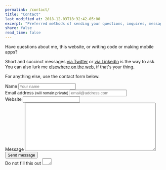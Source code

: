 ```yaml
---
permalink: /contact/
title: "Contact"
last_modified_at: 2018-12-03T18:32:42-05:00
excerpt: "Preferred methods of sending your questions, inquires, messages, and love letters to me."
share: false
read_time: false
---
```


Have questions about me, this website, or writing code or making mobile apps?

Short and succinct messages [via Twitter](https://twitter.com/arshad115) or [via LinkedIn](https://www.linkedin.com/in/arshadmehmood115/) is the way to ask. You can also lurk me [elsewhere on the web](/support/#follow-me-on-social-media), if that's your thing.

For anything else, use the contact form below.

<form id="form1" name="form1" accept-charset="UTF-8" autocomplete="off" enctype="multipart/form-data" method="post" novalidate action="https://arshadmehmood.wufoo.com/forms/z1hz7vco0ex212o/#public">
  <div>
    <label id="title9" for="Field9">Name
      <input id="Field9" name="Field9" type="text" spellcheck="false" maxlength="255" required placeholder="Your name">
    </label>
  </div>
  <div>
    <label id="title10" for="Field10">Email address <small>(will remain private)</small>
      <input id="Field10" name="Field10" type="email" spellcheck="false" maxlength="255" required placeholder="email@address.com">
    </label>
  </div>
    <div>
      <label id="title12" for="Field12">Website
        <input id="Field12" name="Field12" type="url" spellcheck="false" maxlength="255">
      </label>
    </div>
  <div>
    <label id="title13" for="Field13">Message
      <textarea id="Field13" name="Field13" spellcheck="true" rows="10" cols="50" required></textarea>
    </label>
  </div>
  <div>
    <button id="saveForm" name="saveForm" class="btn" type="submit">Send message</button>
  </div>
  <div class="hidden">
    <label for="comment">Do not fill this out
      <textarea name="comment" id="comment" rows="1" cols="1"></textarea>
      <input type="hidden" id="idstamp" name="idstamp" value="6CVd19E85y35pIbKDiRJVe24x4Rv6kjzw3Zyhk6w7jQ=">
    </label>
  </div>
</form>
